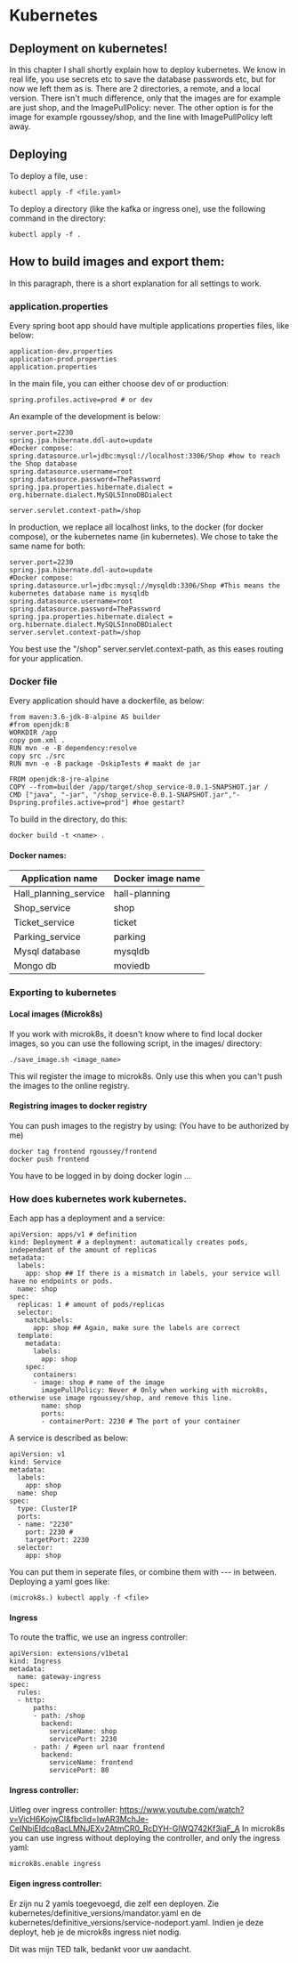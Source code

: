 # Kubernetes

## **Deployment on kubernetes!**
In this chapter I shall shortly explain how to deploy kubernetes. We know in real life, you use secrets etc to save the database passwords etc, but for now we left them as is. 
There are 2 directories, a remote, and a local version. There isn't much difference, only that the images are for example are just shop, and the ImagePullPolicy: never.
The other option is for the image for example rgoussey/shop, and the line with ImagePullPolicy left away.
## Deploying
To deploy a file, use :
```
kubectl apply -f <file.yaml>
```
To deploy a directory (like the kafka or ingress one), use the following command in the directory:
```
kubectl apply -f .
```
## How to build images and export them:
In this paragraph, there is a short explanation for all settings to work.
### application.properties
Every spring boot app should have multiple applications properties files, like below:
```
application-dev.properties
application-prod.properties
application.properties
```
In the main file, you can either choose dev of or production:
```
spring.profiles.active=prod # or dev
```
An example of the development is below:
```
server.port=2230
spring.jpa.hibernate.ddl-auto=update
#Docker compose:
spring.datasource.url=jdbc:mysql://localhost:3306/Shop #how to reach the Shop database
spring.datasource.username=root
spring.datasource.password=ThePassword
spring.jpa.properties.hibernate.dialect = org.hibernate.dialect.MySQL5InnoDBDialect

server.servlet.context-path=/shop
```
In production, we replace all localhost links, to the docker (for docker compose), or the kubernetes name (in kubernetes). We chose to take the same name for both:
```
server.port=2230
spring.jpa.hibernate.ddl-auto=update
#Docker compose:
spring.datasource.url=jdbc:mysql://mysqldb:3306/Shop #This means the kubernetes database name is mysqldb
spring.datasource.username=root
spring.datasource.password=ThePassword
spring.jpa.properties.hibernate.dialect = org.hibernate.dialect.MySQL5InnoDBDialect
server.servlet.context-path=/shop
```
You best use the "/shop" server.servlet.context-path, as this eases routing for your application.

### Docker file
Every application should have a dockerfile, as below:
```
from maven:3.6-jdk-8-alpine AS builder
#from openjdk:8
WORKDIR /app
copy pom.xml .
RUN mvn -e -B dependency:resolve
copy src ./src
RUN mvn -e -B package -DskipTests # maakt de jar

FROM openjdk:8-jre-alpine
COPY --from=builder /app/target/shop_service-0.0.1-SNAPSHOT.jar /
CMD ["java", "-jar", "/shop_service-0.0.1-SNAPSHOT.jar","-Dspring.profiles.active=prod"] #hoe gestart?
```
To build in the directory, do this: 
```
docker build -t <name> .
```
#### Docker names:
Application name  | Docker image name
------------- | -------------
Hall_planning_service  | hall-planning
Shop_service  | shop
Ticket_service  | ticket
Parking_service  | parking
Mysql database  | mysqldb
Mongo db  | moviedb

### Exporting to kubernetes

#### Local images (Microk8s)
If you work with microk8s, it doesn't know where to find local docker images, so you can use the following script, in the images/ directory:
```
./save_image.sh <image_name>
``` 
This wil register the image to microk8s. Only use this when you can't push the images to the online registry.
#### Registring images to docker registry
You can push images to the registry by using: (You have to be authorized by me)
```
docker tag frontend rgoussey/frontend
docker push frontend
```
You have to be logged in by doing docker login ...
### How does kubernetes work kubernetes.
Each app has a deployment and a service: 
```
apiVersion: apps/v1 # definition
kind: Deployment # a deployment: automatically creates pods, independant of the amount of replicas
metadata:
  labels:
    app: shop ## If there is a mismatch in labels, your service will have no endpoints or pods.
  name: shop
spec:
  replicas: 1 # amount of pods/replicas
  selector:
    matchLabels:
      app: shop ## Again, make sure the labels are correct
  template:
    metadata:
      labels:
        app: shop
    spec:
      containers:
      - image: shop # name of the image
        imagePullPolicy: Never # Only when working with microk8s, otherwise use image rgoussey/shop, and remove this line.
        name: shop
        ports:
        - containerPort: 2230 # The port of your container
```
A service is described as below:
```
apiVersion: v1
kind: Service
metadata:
  labels:
    app: shop
  name: shop
spec:
  type: ClusterIP 
  ports:
  - name: "2230" 
    port: 2230 #
    targetPort: 2230
  selector:
    app: shop
```
You can put them in seperate files, or combine them with --- in between. Deploying a yaml goes like: 
```
(microk8s.) kubectl apply -f <file>
```
#### Ingress
To route the traffic, we use an ingress controller:
```
apiVersion: extensions/v1beta1
kind: Ingress
metadata:
  name: gateway-ingress
spec:
  rules:
  - http:
      paths:
      - path: /shop
        backend:
          serviceName: shop
          servicePort: 2230
      - path: / #geen url naar frontend
        backend:
          serviceName: frontend
          servicePort: 80
```
#### Ingress controller:
Uitleg over ingress controller:
https://www.youtube.com/watch?v=VicH6KojwCI&fbclid=IwAR3MchJe-CeINbiEIdcq8acLMNJEXv2AtmCR0_RcDYH-GlWQ742Kf3jaF_A
In microk8s you can use ingress without deploying the controller, and only the ingress yaml:
```
microk8s.enable ingress
```
#### Eigen ingress controller:
Er zijn nu 2 yamls toegevoegd, die zelf een deployen. Zie kubernetes/definitive_versions/mandator.yaml en de kubernetes/definitive_versions/service-nodeport.yaml. Indien je deze deployt, heb je de microk8s ingress niet nodig.

Dit was mijn TED talk, bedankt voor uw aandacht.
